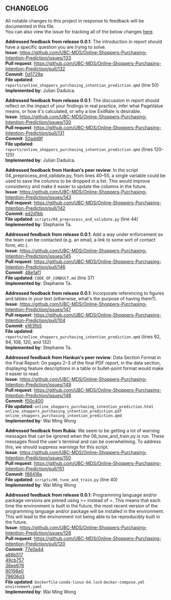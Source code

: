 ## CHANGELOG

All notable changes to this project in response to feedback will be documented in this file.  
You can also view the issue for tracking all of the below changes [here](https://github.com/UBC-MDS/Online-Shoppers-Purchasing-Intention-Prediction/issues/122).

**Addressed feedback from release 0.0.1**: The introduction in report should have a specific question you are trying to solve.  
**Issue**: <https://github.com/UBC-MDS/Online-Shoppers-Purchasing-Intention-Prediction/issues/133>  
**Pull request**: <https://github.com/UBC-MDS/Online-Shoppers-Purchasing-Intention-Prediction/pull/132>  
**Commit**: [0d1729a](https://github.com/UBC-MDS/Online-Shoppers-Purchasing-Intention-Prediction/pull/134/commits/0d1729af573b305e32de7117298786a40a91b613)  
**File updated**: `reports/online_shoppers_purchasing_intention_prediction.qmd` (line 50)  
**Implemented by**: Julian Daduica.

**Addressed feedback from release 0.0.1**: The discussion in report should reflect on the impact of your findings in real practice, infer what PageValue means, or how it's calculated, or why a low ExitRate is desirable.  
**Issue**: <https://github.com/UBC-MDS/Online-Shoppers-Purchasing-Intention-Prediction/issues/130>  
**Pull request**: <https://github.com/UBC-MDS/Online-Shoppers-Purchasing-Intention-Prediction/pull/131>  
**Commit**: [50add9f](https://github.com/UBC-MDS/Online-Shoppers-Purchasing-Intention-Prediction/pull/131/commits/50add9fc90cf27eae1fbe868ddbe8f3ca2a7e86f)  
**File updated**: `reports/online_shoppers_purchasing_intention_prediction.qmd` (lines 120-125)  
**Implemented by**: Julian Daduica.

**Addressed feedback from Hankun's peer review**: In the script 04_preprocess_and_validate.py, from lines 40–55, a single variable could be used to save the columns to be dropped in a list. This would improve consistency and make it easier to update the columns in the future.  
**Issue**: <https://github.com/UBC-MDS/Online-Shoppers-Purchasing-Intention-Prediction/issues/143>  
**Pull request**: <https://github.com/UBC-MDS/Online-Shoppers-Purchasing-Intention-Prediction/pull/142>  
**Commit**: [ed2d1bb](https://github.com/UBC-MDS/Online-Shoppers-Purchasing-Intention-Prediction/pull/142/commits/ed2d1bb313137d77484353747d486c475ccccbcb)  
**File updated**: `scripts/04_preprocess_and_validate.py` (line 44)  
**Implemented by**: Stephanie Ta.

**Addressed feedback from release 0.0.1**: Add a way under enforcement so the team can be contacted (e.g. an email, a link to some sort of contact form, etc.).  
**Issue**: <https://github.com/UBC-MDS/Online-Shoppers-Purchasing-Intention-Prediction/issues/145>  
**Pull request**: <https://github.com/UBC-MDS/Online-Shoppers-Purchasing-Intention-Prediction/pull/146>  
**Commit**: [48e1af1](https://github.com/UBC-MDS/Online-Shoppers-Purchasing-Intention-Prediction/pull/146/commits/48e1af1886eb4e0b64d58294199788d214b1a5a2)  
**File updated**: `CODE_OF_CONDUCT.md` (line 37)  
**Implemented by**: Stephanie Ta.

**Addressed feedback from release 0.0.1**: Incorporate referencing to figures and tables in your text (otherwise, what's the purpose of having them?).  
**Issue**: <https://github.com/UBC-MDS/Online-Shoppers-Purchasing-Intention-Prediction/issues/147>  
**Pull request**: <https://github.com/UBC-MDS/Online-Shoppers-Purchasing-Intention-Prediction/pull/104>  
**Commit**: [e163fb5](https://github.com/UBC-MDS/Online-Shoppers-Purchasing-Intention-Prediction/commit/e163fb52e0397b5fb38abe23c705d0967ff75bd7)  
**File updated**: `‎reports/online_shoppers_purchasing_intention_prediction.qmd` (lines 92, 94, 108, 120, and 132)  
**Implemented by**: Stephanie Ta.

**Addressed feedback from Hankun's peer review**: Data Section Format in the Final Report: On pages 2–3 of the final PDF report, in the data section, displaying feature descriptions in a table or bullet-point format would make it easier to read.  
**Issue**: <https://github.com/UBC-MDS/Online-Shoppers-Purchasing-Intention-Prediction/issues/149>  
**Pull request**: <https://github.com/UBC-MDS/Online-Shoppers-Purchasing-Intention-Prediction/issues/148>  
**Commit**: [f00c400](https://github.com/UBC-MDS/Online-Shoppers-Purchasing-Intention-Prediction/commit/f00c4003e7e044ae3690450336b62dcc79179cda)  
**File updated**: 
`online_shoppers_purchasing_intention_prediction.html`
`online_shoppers_purchasing_intention_prediction.pdf`
`online_shoppers_purchasing_intention_prediction.qmd`  
**Implemented by**: Wai Ming Wong

**Addressed feedback from Rubia**: We seem to be getting a lot of warning messages that can be ignored when the 06_tune_and_train.py is run. These messages flood the user's terminal and can be overwhelming. To address this, we should suppress warnings for this script.  
**Issue**: <https://github.com/UBC-MDS/Online-Shoppers-Purchasing-Intention-Prediction/issues/150>  
**Pull request**: <https://github.com/UBC-MDS/Online-Shoppers-Purchasing-Intention-Prediction/pull/151>  
**Commit**: [f88416e](https://github.com/UBC-MDS/Online-Shoppers-Purchasing-Intention-Prediction/pull/151/commits/f88416eda4fcb8a2da2892af79a677dee06ccfff)  
**File updated**: `scripts/06_tune_and_train.py` (line 40)  
**Implemented by**: Wai Ming Wong

**Addressed feedback from release 0.0.1**: Programming language and/or package versions are pinned using >= instead of =. This means that each time the environment is built in the future, the most recent version of the programming language and/or package will be installed in the environment. This will lead to the environment not being able to be reproducibly built in the future.  
**Issue**: <https://github.com/UBC-MDS/Online-Shoppers-Purchasing-Intention-Prediction/issues/128>  
**Pull request**: <https://github.com/UBC-MDS/Online-Shoppers-Purchasing-Intention-Prediction/pull/120>  
**Commit**: [77e0a44](https://github.com/UBC-MDS/Online-Shoppers-Purchasing-Intention-Prediction/pull/120/commits/77e0a4438d061f0f746fc23a464e9c649212292e)  
[a88b517](https://github.com/UBC-MDS/Online-Shoppers-Purchasing-Intention-Prediction/pull/120/commits/a88b517062affdcd5db5c99113f5d61f87c69e76)  
[49cb757](https://github.com/UBC-MDS/Online-Shoppers-Purchasing-Intention-Prediction/pull/120/commits/49cb757fcd0afeadac919bc9bbb851e5fc8f520f)  
[36ee676](https://github.com/UBC-MDS/Online-Shoppers-Purchasing-Intention-Prediction/pull/120/commits/36ee6762ec52ad5178455cacaac66ee3e68ecc11)  
[90198a0](https://github.com/UBC-MDS/Online-Shoppers-Purchasing-Intention-Prediction/pull/120/commits/90198a03aa902da4bcab0881fcb4e3efd4f6d29f)  
[79606d3](https://github.com/UBC-MDS/Online-Shoppers-Purchasing-Intention-Prediction/pull/120/commits/79606d3415dc78022968d59848374b197fa245bc)  
**File updated**: 
`Dockerfile`
`conda-linux-64.lock`
`docker-compose.yml`
`environment.yaml`  
**Implemented by**: Wai Ming Wong
